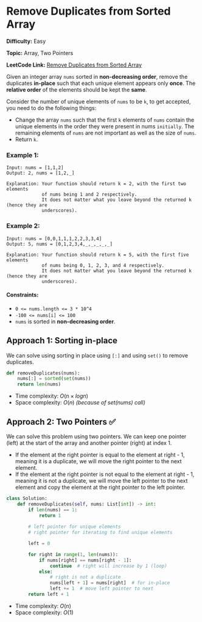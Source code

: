 # Remove Duplicates from Sorted Array

**Difficulty:** Easy

**Topic:** Array, Two Pointers

**LeetCode Link:** [Remove Duplicates from Sorted Array](https://leetcode.com/problems/remove-duplicates-from-sorted-array/)

Given an integer array `nums` sorted in **non-decreasing order**, remove the duplicates **in-place** such that each unique element appears only **once**. The **relative order** of the elements should be kept the **same**.

Consider the number of unique elements of `nums` to be `k`, to get accepted, you need to do the following things:

- Change the array `nums` such that the first `k` elements of `nums` contain the unique elements in the order they were present in nums `initially`. The remaining elements of `nums` are not important as well as the size of `nums`.
- Return `k`.

### Example 1:

```
Input: nums = [1,1,2]
Output: 2, nums = [1,2,_]

Explanation: Your function should return k = 2, with the first two elements
             of nums being 1 and 2 respectively.
             It does not matter what you leave beyond the returned k (hence they are
             underscores).
```

### Example 2:

```
Input: nums = [0,0,1,1,1,2,2,3,3,4]
Output: 5, nums = [0,1,2,3,4,_,_,_,_,_]

Explanation: Your function should return k = 5, with the first five elements
             of nums being 0, 1, 2, 3, and 4 respectively.
             It does not matter what you leave beyond the returned k (hence they are
             underscores).
```

#### Constraints:

- `0 <= nums.length <= 3 * 10^4`
- `-100 <= nums[i] <= 100`
- `nums` is sorted in **non-decreasing order**.

## Approach 1: Sorting in-place

We can solve using sorting in place using `[:]` and using `set()` to remove duplicates.

```python
def removeDuplicates(nums):
    nums[:] = sorted(set(nums))
    return len(nums)
```

- Time complexity: $O(n \times logn)$
- Space complexity: $O(n)$ _(because of set(nums) call)_

## Approach 2: Two Pointers ✅

We can solve this problem using two pointers. We can keep one pointer (left) at the start of the array and another pointer (right) at index 1.

- If the element at the right pointer is equal to the element at right - 1, meaning it is a duplicate, we will move the right pointer to the next element.
- If the element at the right pointer is not equal to the element at right - 1, meaning  it is not a duplicate, we will move the left pointer to the next element and copy the element at the right pointer to the left pointer.

```python
class Solution:
    def removeDuplicates(self, nums: List[int]) -> int:
        if len(nums) == 1:
            return 1
        
        # left pointer for unique elements
        # right pointer for iterating to find unique elements

        left = 0

        for right in range(1, len(nums)):
            if nums[right] == nums[right - 1]:
                continue  # right will increase by 1 (loop)
            else:
                # right is not a duplicate
                nums[left + 1] = nums[right]  # for in-place
                left += 1  # move left pointer to next
        return left + 1
```

- Time complexity: $O(n)$
- Space complexity: $O(1)$
